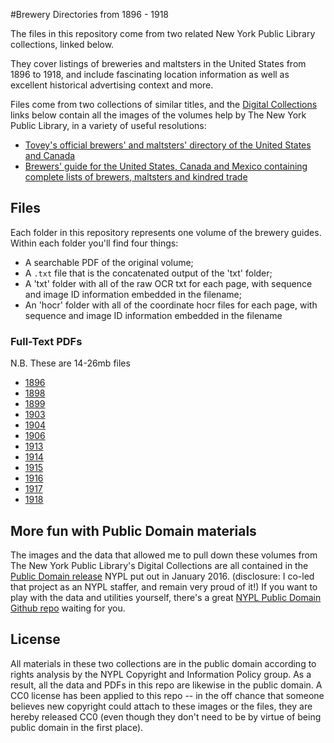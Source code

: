 #Brewery Directories from 1896 - 1918

The files in this repository come from two related New York Public Library collections, linked below.

They cover listings of breweries and maltsters in the United States from 1896 to 1918, and include fascinating location information as well as excellent historical advertising context and more.

Files come from two collections of similar titles, and the [Digital Collections](http://digitalcollections.nypl.org) links below contain all the images of the volumes help by The New York Public Library, in a variety of useful resolutions:

- [Tovey's official brewers' and maltsters' directory of the United States and Canada](http://digitalcollections.nypl.org/collections/toveys-official-brewers-and-maltsters-directory-of-the-united-states-and-canada#/?tab=navigation)
- [Brewers' guide for the United States, Canada and Mexico containing complete lists of brewers, maltsters and kindred trade](http://digitalcollections.nypl.org/collections/brewers-guide-for-the-united-states-canada-and-mexico-containing-complete-lists#/?tab=about)



## Files
Each folder in this repository represents one volume of the brewery guides.
Within each folder you'll find four things:
- A searchable PDF of the original volume;
- A `.txt` file that is the concatenated output of the 'txt' folder;
- A 'txt' folder with all of the raw OCR txt for each page, with sequence and image ID information embedded in the filename;
- An 'hocr' folder with all of the coordinate hocr files for each page, with sequence and image ID information embedded in the filename 

### Full-Text PDFs

N.B. These are 14-26mb files

- [1896](https://github.com/hadro/brewery-guides/raw/master/1896/1896.pdf)
- [1898](https://github.com/hadro/brewery-guides/raw/master/1898/1898.pdf)
- [1899](https://github.com/hadro/brewery-guides/raw/master/1899/1899.pdf)
- [1903](https://github.com/hadro/brewery-guides/raw/master/1903/1903.pdf)
- [1904](https://github.com/hadro/brewery-guides/raw/master/1904/1904.pdf)
- [1906](https://github.com/hadro/brewery-guides/raw/master/1906/1906.pdf)
- [1913](https://github.com/hadro/brewery-guides/raw/master/1913/1913.pdf)
- [1914](https://github.com/hadro/brewery-guides/raw/master/1914/1914.pdf)
- [1915](https://github.com/hadro/brewery-guides/raw/master/1915/1915.pdf)
- [1916](https://github.com/hadro/brewery-guides/raw/master/1916/1916.pdf)
- [1917](https://github.com/hadro/brewery-guides/raw/master/1917/1917.pdf)
- [1918](https://github.com/hadro/brewery-guides/raw/master/1918/1918.pdf)

## More fun with Public Domain materials

The images and the data that allowed me to pull down these volumes from The New York Public Library's Digital Collections are all contained in the [Public Domain release](http://publicdomain.nypl.org/) NYPL put out in January 2016. (disclosure: I co-led that project as an NYPL staffer, and remain very proud of it!) If you want to play with the data and utilities yourself, there's a great [NYPL Public Domain Github repo](https://github.com/NYPL-publicdomain/data-and-utilities) waiting for you.

## License
All materials in these two collections are in the public domain according to rights analysis by the NYPL Copyright and Information Policy group. As a result, all the data and PDFs in this repo are likewise in the public domain. A CC0 license has been applied to this repo -- in the off chance that someone believes new copyright could attach to these images or the files, they are hereby released CC0 (even though they don't need to be by virtue of being public domain in the first place).
